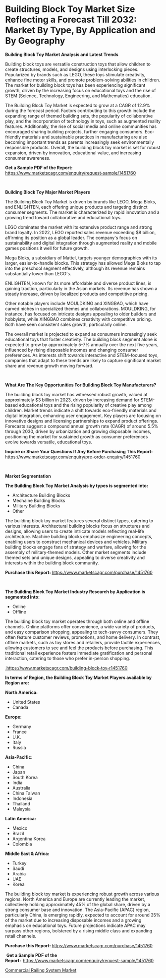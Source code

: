 <p><h1>Building Block Toy Market Size Reflecting a Forecast Till 2032: Market By Type, By Application and By Geography</h1></p><p><strong>Building Block Toy Market Analysis and Latest Trends</strong></p>
<p><p>Building block toys are versatile construction toys that allow children to create structures, models, and designs using interlocking pieces. Popularized by brands such as LEGO, these toys stimulate creativity, enhance fine motor skills, and promote problem-solving abilities in children. The market for building block toys has been experiencing significant growth, driven by the increasing focus on educational toys and the rise of STEM (Science, Technology, Engineering, and Mathematics) education.</p><p>The Building Block Toy Market is expected to grow at a CAGR of 12.9% during the forecast period. Factors contributing to this growth include the expanding range of themed building sets, the popularity of collaborative play, and the incorporation of technology in toys, such as augmented reality features. Additionally, the rise of social media and online communities has encouraged sharing building projects, further engaging consumers. Eco-friendly materials and sustainable practices in manufacturing are also becoming important trends as parents increasingly seek environmentally responsible products. Overall, the building block toy market is set for robust expansion, driven by innovation, educational value, and increasing consumer awareness.</p></p>
<p><strong>Get a Sample PDF of the Report:&nbsp;</strong> <a href="https://www.marketscagr.com/enquiry/request-sample/1451760?utm_campaign=1869&utm_medium=2&utm_source=Github&utm_content=ia&utm_term=06022025&utm_id=building-block-toy">https://www.marketscagr.com/enquiry/request-sample/1451760</a></p>
<p>&nbsp;</p>
<p><strong>Building Block Toy Major Market Players</strong></p>
<p><p>The Building Block Toy Market is driven by brands like LEGO, Mega Bloks, and ENLIGHTEN, each offering unique products and targeting distinct consumer segments. The market is characterized by rapid innovation and a growing trend toward collaborative and educational toys.</p><p>LEGO dominates the market with its extensive product range and strong brand loyalty. In 2022, LEGO reported sales revenue exceeding $8 billion, affirming its position as a global leader. The company's focus on sustainability and digital integration through augmented reality and mobile games positions it well for future growth.</p><p>Mega Bloks, a subsidiary of Mattel, targets younger demographics with its larger, easier-to-handle blocks. This strategy has allowed Mega Bloks to tap into the preschool segment effectively, although its revenue remains substantially lower than LEGO's.</p><p>ENLIGHTEN, known for its more affordable and diverse product lines, is gaining traction, particularly in the Asian markets. Its revenue has shown a steady increase, driven by localized products and competitive pricing.</p><p>Other notable players include MOULDKING and XINGBAO, which have carved niches in specialized themes and collaborations. MOULDKING, for instance, has focused on intricate designs appealing to older builders and hobbyists, while XINGBAO combines creativity with competitive pricing. Both have seen consistent sales growth, particularly online.</p><p>The overall market is projected to expand as consumers increasingly seek educational toys that foster creativity. The building block segment alone is expected to grow by approximately 5-7% annually over the next five years, influenced by rising disposable incomes and changing consumer preferences. As interests shift towards interactive and STEM-focused toys, companies that adapt to these trends are likely to capture significant market share and revenue growth moving forward.</p></p>
<p>&nbsp;</p>
<p><strong>What Are The Key Opportunities For Building Block Toy Manufacturers?</strong></p>
<p><p>The building block toy market has witnessed robust growth, valued at approximately $3 billion in 2023, driven by increasing demand for STEM-based educational toys and the rising popularity of creative play among children. Market trends indicate a shift towards eco-friendly materials and digital integration, enhancing user engagement. Key players are focusing on innovative designs and licensing partnerships to expand product offerings. Forecasts suggest a compound annual growth rate (CAGR) of around 5.5% through 2030, driven by urbanization and growing disposable incomes, positioning the market for sustained growth as consumer preferences evolve towards versatile, educational toys.</p></p>
<p><strong>Inquire or Share Your Questions If Any Before Purchasing This Report:</strong> <a href="https://www.marketscagr.com/enquiry/pre-order-enquiry/1451760?utm_campaign=1869&utm_medium=2&utm_source=Github&utm_content=ia&utm_term=06022025&utm_id=building-block-toy">https://www.marketscagr.com/enquiry/pre-order-enquiry/1451760</a></p>
<p>&nbsp;</p>
<p><strong>Market Segmentation</strong></p>
<p><strong>The Building Block Toy Market Analysis by types is segmented into:</strong></p>
<p><ul><li>Architecture Building Blocks</li><li>Mechaine Building Blocks</li><li>Military Building Blocks</li><li>Other</li></ul></p>
<p><p>The building block toy market features several distinct types, catering to various interests. Architectural building blocks focus on structures and designs, allowing users to create intricate models reflecting real-life architecture. Machine building blocks emphasize engineering concepts, enabling users to construct mechanical devices and vehicles. Military building blocks engage fans of strategy and warfare, allowing for the assembly of military-themed models. Other market segments include themed sets and unique designs, appealing to diverse creativity and interests within the building block community.</p></p>
<p><strong>Purchase this Report:&nbsp;</strong><a href="https://www.marketscagr.com/purchase/1451760?utm_campaign=1869&utm_medium=2&utm_source=Github&utm_content=ia&utm_term=06022025&utm_id=building-block-toy">https://www.marketscagr.com/purchase/1451760</a></p>
<p>&nbsp;</p>
<p><strong>The Building Block Toy Market Industry Research by Application is segmented into:</strong></p>
<p><ul><li>Online</li><li>Offline</li></ul></p>
<p><p>The building block toy market operates through both online and offline channels. Online platforms offer convenience, a wide variety of products, and easy comparison shopping, appealing to tech-savvy consumers. They often feature customer reviews, promotions, and home delivery. In contrast, offline markets, such as toy stores and retailers, provide tactile experiences, allowing customers to see and feel the products before purchasing. This traditional retail experience fosters immediate gratification and personal interaction, catering to those who prefer in-person shopping.</p></p>
<p><a href="https://www.marketscagr.com/building-block-toy-r1451760?utm_campaign=1869&utm_medium=2&utm_source=Github&utm_content=ia&utm_term=06022025&utm_id=building-block-toy">&nbsp;https://www.marketscagr.com/building-block-toy-r1451760</a></p>
<p><strong>In terms of Region, the Building Block Toy Market Players available by Region are:</strong></p>
<p>
    <p> <strong> North America: </strong>
        <ul>
            <li>United States</li>
            <li>Canada</li>
        </ul>
        </p> 
    <p> <strong> Europe: </strong>
        <ul>
            <li>Germany</li>
            <li>France</li>
            <li>U.K.</li>
            <li>Italy</li>
            <li>Russia</li>
        </ul>
        </p> 
    <p> <strong> Asia-Pacific: </strong>
        <ul>
            <li>China</li>
            <li>Japan</li>
            <li>South Korea</li>
            <li>India</li>
            <li>Australia</li>
            <li>China Taiwan</li>
            <li>Indonesia</li>
            <li>Thailand</li>
            <li>Malaysia</li>
        </ul>
        </p> 
    <p> <strong> Latin America: </strong>
        <ul>
            <li>Mexico</li>
            <li>Brazil</li>
            <li>Argentina Korea</li>
            <li>Colombia</li>
        </ul>
        </p> 
    <p> <strong> Middle East & Africa: </strong>
        <ul>
            <li>Turkey</li>
            <li>Saudi</li>
            <li>Arabia</li>
            <li>UAE</li>
            <li>Korea</li>
        </ul>
    </p>
    </p>
<p><p>The building block toy market is experiencing robust growth across various regions. North America and Europe are currently leading the market, collectively holding approximately 45% of the global share, driven by a strong consumer base and innovation. The Asia-Pacific (APAC) region, particularly China, is emerging rapidly, expected to account for around 35% of the market due to increasing disposable incomes and a growing emphasis on educational toys. Future projections indicate APAC may surpass other regions, bolstered by a rising middle class and expanding retail channels.</p></p>
<p><strong>Purchase this Report: </strong><a href="https://www.marketscagr.com/purchase/1451760?utm_campaign=1869&utm_medium=2&utm_source=Github&utm_content=ia&utm_term=06022025&utm_id=building-block-toy">https://www.marketscagr.com/purchase/1451760</a></p>
<p>&nbsp;<strong>Get a Sample PDF of the Report:&nbsp;&nbsp;</strong><a href="https://www.marketscagr.com/enquiry/request-sample/1451760?utm_campaign=1869&utm_medium=2&utm_source=Github&utm_content=ia&utm_term=06022025&utm_id=building-block-toy">https://www.marketscagr.com/enquiry/request-sample/1451760</a></p>
<p><strong></strong></p>
<p><p><a href="https://github.com/provorikovar/Market-Research-Report-List-7/blob/main/commercial-railing-system-market.md?utm_campaign=1869&utm_medium=2&utm_source=Github&utm_content=ia&utm_term=06022025&utm_id=building-block-toy">Commercial Railing System Market</a></p></p>